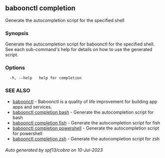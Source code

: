 ## baboonctl completion

Generate the autocompletion script for the specified shell

### Synopsis

Generate the autocompletion script for baboonctl for the specified shell.
See each sub-command's help for details on how to use the generated script.


### Options

```
  -h, --help   help for completion
```

### SEE ALSO

* [baboonctl](../baboonctl.md)	 - Baboonctl is a quality of life improvement for building app apps and services.
* [baboonctl completion bash](baboonctl_completion_bash.md)	 - Generate the autocompletion script for bash
* [baboonctl completion fish](baboonctl_completion_fish.md)	 - Generate the autocompletion script for fish
* [baboonctl completion powershell](baboonctl_completion_powershell.md)	 - Generate the autocompletion script for powershell
* [baboonctl completion zsh](baboonctl_completion_zsh.md)	 - Generate the autocompletion script for zsh

###### Auto generated by spf13/cobra on 10-Jul-2023

